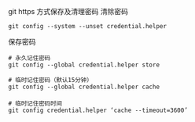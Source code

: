 git https 方式保存及清理密码
清除密码
```shell
git config --system --unset credential.helper
```

保存密码
```shell
# 永久记住密码
git config --global credential.helper store

# 临时记住密码（默认15分钟）
git config --global credential.helper cache
　
# 临时记住密码时间
git config credential.helper ‘cache --timeout=3600’
```